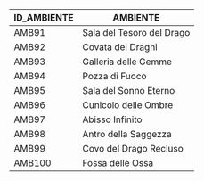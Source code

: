 | ID_AMBIENTE | AMBIENTE                  |
|-------------|---------------------------|
| AMB91       | Sala del Tesoro del Drago |
| AMB92       | Covata dei Draghi         |
| AMB93       | Galleria delle Gemme      |
| AMB94       | Pozza di Fuoco            |
| AMB95       | Sala del Sonno Eterno     |
| AMB96       | Cunicolo delle Ombre      |
| AMB97       | Abisso Infinito           |
| AMB98       | Antro della Saggezza      |
| AMB99       | Covo del Drago Recluso    |
| AMB100      | Fossa delle Ossa          |